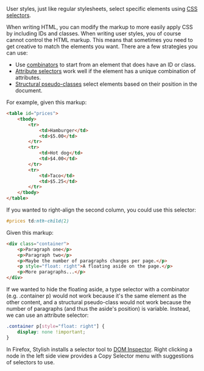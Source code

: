 User styles, just like regular stylesheets, select specific elements using [CSS selectors](http://www.w3.org/TR/selectors/).

When writing HTML, you can modify the markup to more easily apply CSS by including IDs and classes. When writing user styles, you of course cannot control the HTML markup. This means that sometimes you need to get creative to match the elements you want. There are a few strategies you can use:

* Use [combinators](http://www.w3.org/TR/selectors/#combinators) to start from an element that does have an ID or class.
* [Attribute selectors](http://www.w3.org/TR/selectors/#attribute-selectors) work well if the element has a unique combination of attributes.
* [Structural pseudo-classes](http://www.w3.org/TR/selectors/#structural-pseudos) select elements based on their position in the document.

For example, given this markup:
```html
<table id="prices">
	<tbody>
		<tr>
			<td>Hamburger</td>
			<td>$5.00</td>
		</tr>
		<tr>
			<td>Hot dog</td>
			<td>$4.00</td>
		</tr>
		<tr>
			<td>Taco</td>
			<td>$5.25</td>
		</tr>
	</tbody>
</table>
```
If you wanted to right-align the second column, you could use this selector:

```css
#prices td:nth-child(2)
```

Given this markup:
```html
<div class="container">
	<p>Paragraph one</p>
	<p>Paragraph two</p>
	<p>Maybe the number of paragraphs changes per page.</p>
	<p style="float: right">A floating aside on the page.</p>
	<p>More paragraphs...</p>
</div>
```

If we wanted to hide the floating aside, a type selector with a combinator (e.g. .container p) would not work because it's the same element as the other content, and a structural pseudo-class would not work because the number of paragraphs (and thus the aside's position) is variable. Instead, we can use an attribute selector:

```css
.container p[style="float: right"] {
	display: none !important;
}
```

In Firefox, Stylish installs a selector tool to [DOM Inspector](https://addons.mozilla.org/en-US/firefox/addon/dom-inspector-6622/). Right clicking a node in the left side view provides a Copy Selector menu with suggestions of selectors to use.